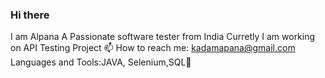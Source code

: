 ### Hi there 
I am Alpana
A Passionate software tester from India
Curretly I am working on API Testing Project
📫 How to reach me: kadamapana@gmail.com
Languages and Tools:JAVA, Selenium,SQL👋


